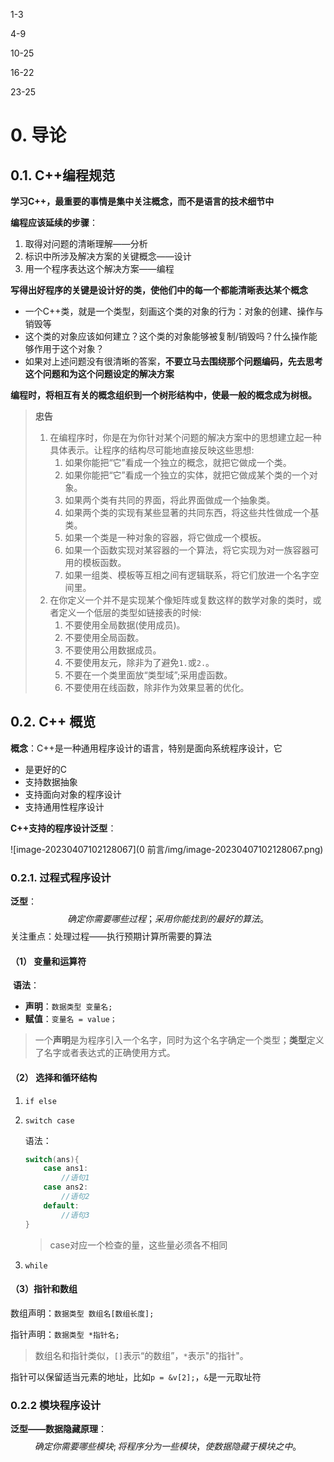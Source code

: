 1-3

4-9

10-25

16-22

23-25



# 0. 导论

## 0.1. C++编程规范



**学习C++，最重要的事情是集中关注概念，而不是语言的技术细节中**



**编程应该延续的步骤**：

1. 取得对问题的清晰理解——分析
2. 标识中所涉及解决方案的关键概念——设计
3. 用一个程序表达这个解决方案——编程



**写得出好程序的关键是设计好的类，使他们中的每一个都能清晰表达某个概念**

+ 一个C++类，就是一个类型，刻画这个类的对象的行为：对象的创建、操作与销毁等
+ 这个类的对象应该如何建立？这个类的对象能够被复制/销毁吗？什么操作能够作用于这个对象？
+ 如果对上述问题没有很清晰的答案，**不要立马去围绕那个问题编码，先去思考这个问题和为这个问题设定的解决方案**



**编程时，将相互有关的概念组织到一个树形结构中，使最一般的概念成为树根。**



> **忠告**
>
> 1. 在编程序时，你是在为你针对某个问题的解决方案中的思想建立起一种具体表示。让程序的结构尽可能地直接反映这些思想:
>    1. 如果你能把“它”看成一个独立的概念，就把它做成一个类。
>    2. 如果你能把“它”看成一个独立的实体，就把它做成某个类的一个对象。
>    3. 如果两个类有共同的界面，将此界面做成一个抽象类。
>    4. 如果两个类的实现有某些显著的共同东西，将这些共性做成一个基类。
>    5. 如果一个类是一种对象的容器，将它做成一个模板。
>    6. 如果一个函数实现对某容器的一个算法，将它实现为对一族容器可用的模板函数。
>    7. 如果一组类、模板等互相之间有逻辑联系，将它们放进一个名字空间里。
> 2. 在你定义一个并不是实现某个像矩阵或复数这样的数学对象的类时，或者定义一个低层的类型如链接表的时候:
>    1. 不要使用全局数据(使用成员)。
>    2. 不要使用全局函数。
>    3. 不要使用公用数据成员。
>    4. 不要使用友元，除非为了避免`1.`或`2.`。
>    5.  不要在一个类里面放“类型域”;采用虚函数。
>    6. 不要使用在线函数，除非作为效果显著的优化。



## 0.2. C++ 概览

**概念**：C++是一种通用程序设计的语言，特别是面向系统程序设计，它

+ 是更好的C
+ 支持数据抽象
+ 支持面向对象的程序设计
+ 支持通用性程序设计

**C++支持的程序设计泛型**：

![image-20230407102128067](0 前言/img/image-20230407102128067.png)

### 0.2.1. 过程式程序设计

**泛型**：
$$
确定你需要哪些过程；
采用你能找到的最好的算法。
$$
关注重点：处理过程——执行预期计算所需要的算法

#### （1） 变量和运算符

​	**语法**：

+ **声明**：`数据类型 变量名;`
+ **赋值**：`变量名 = value；`

>  一个**声明**是为程序引入一个名字，同时为这个名字确定一个类型；**类型**定义了名字或者表达式的正确使用方式。

#### （2） 选择和循环结构

1. `if else`

2. `switch case`

   语法：

   ```c++
   switch(ans){
       case ans1:
           //语句1
       case ans2:
           //语句2
       default:
           //语句3
   }
   ```

   > case对应一个检查的量，这些量必须各不相同

3. `while`

#### （3）指针和数组  

数组声明：`数据类型 数组名[数组长度];`

指针声明：`数据类型 *指针名;`

> 数组名和指针类似，`[]`表示“的数组”，`*`表示"的指针"。

指针可以保留适当元素的地址，比如`p = &v[2];`，`&`是一元取址符

### 0.2.2 模块程序设计

**泛型——数据隐藏原理**：
$$
确定你需要哪些模块;将程序分为一些模块，使数据隐藏于模块之中。
$$
